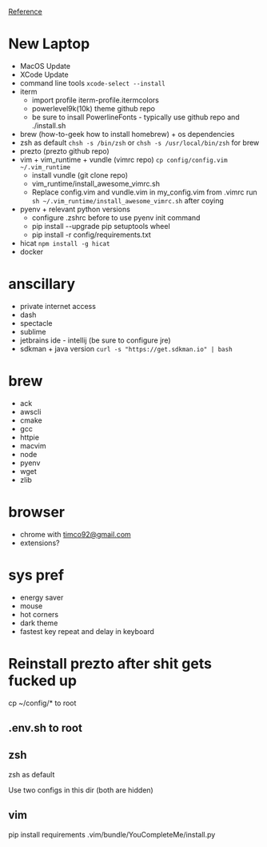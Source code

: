 

[Reference](https://sourabhbajaj.com/mac-setup)


# New Laptop
  - MacOS Update
  - XCode Update
  - command line tools `xcode-select --install`
  - iterm
    - import profile iterm-profile.itermcolors
    - powerlevel9k(10k) theme github repo
    - be sure to insall PowerlineFonts - typically use github repo and ./install.sh
  - brew (how-to-geek how to install homebrew) + os dependencies
  - zsh as default `chsh -s /bin/zsh` or `chsh -s /usr/local/bin/zsh` for brew
  - prezto (prezto github repo)
  - vim + vim_runtime + vundle (vimrc repo) `cp config/config.vim ~/.vim_runtime`
    - install vundle (git clone repo)
    - vim_runtime/install_awesome_vimrc.sh
    - Replace config.vim and vundle.vim in my_config.vim from .vimrc
    run `sh ~/.vim_runtime/install_awesome_vimrc.sh` after coying
  - pyenv + relevant python versions 
    - configure .zshrc before to use pyenv init command
    - pip install --upgrade pip setuptools wheel
    - pip install -r config/requirements.txt
  - hicat `npm install -g hicat`
  - docker

# anscillary
  - private internet access
  - dash
  - spectacle
  - sublime
  - jetbrains ide - intellij (be sure to configure jre)
  - sdkman + java version `curl -s "https://get.sdkman.io" | bash`

# brew
  - ack
  - awscli
  - cmake
  - gcc
  - httpie
  - macvim
  - node
  - pyenv
  - wget
  - zlib

# browser
  - chrome with timco92@gmail.com
  - extensions?

# sys pref
  - energy saver
  - mouse
  - hot corners
  - dark theme
  - fastest key repeat and delay in keyboard


# Reinstall prezto after shit gets fucked up

cp ~/config/* to root

## .env.sh to root

## zsh 
zsh as default

Use two configs in this dir (both are hidden)

## vim
pip install requirements
.vim/bundle/YouCompleteMe/install.py
